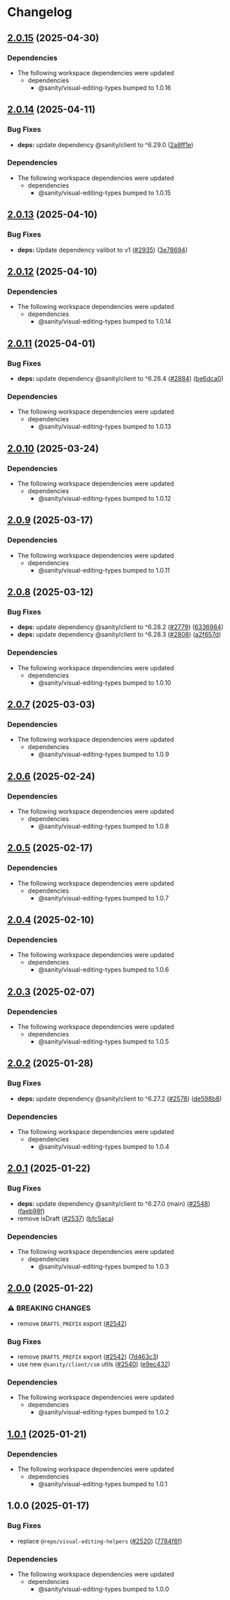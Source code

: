 # Changelog

## [2.0.15](https://github.com/sanity-io/visual-editing/compare/visual-editing-csm-v2.0.14...visual-editing-csm-v2.0.15) (2025-04-30)


### Dependencies

* The following workspace dependencies were updated
  * dependencies
    * @sanity/visual-editing-types bumped to 1.0.16

## [2.0.14](https://github.com/sanity-io/visual-editing/compare/visual-editing-csm-v2.0.13...visual-editing-csm-v2.0.14) (2025-04-11)


### Bug Fixes

* **deps:** update dependency @sanity/client to ^6.29.0 ([2a8ff1e](https://github.com/sanity-io/visual-editing/commit/2a8ff1e9369b8a27bb3c122d5f5f9046be43c5a1))


### Dependencies

* The following workspace dependencies were updated
  * dependencies
    * @sanity/visual-editing-types bumped to 1.0.15

## [2.0.13](https://github.com/sanity-io/visual-editing/compare/visual-editing-csm-v2.0.12...visual-editing-csm-v2.0.13) (2025-04-10)


### Bug Fixes

* **deps:** Update dependency valibot to v1 ([#2935](https://github.com/sanity-io/visual-editing/issues/2935)) ([3e78694](https://github.com/sanity-io/visual-editing/commit/3e78694e00a2434e13811b0d762770a16b610e79))

## [2.0.12](https://github.com/sanity-io/visual-editing/compare/visual-editing-csm-v2.0.11...visual-editing-csm-v2.0.12) (2025-04-10)


### Dependencies

* The following workspace dependencies were updated
  * dependencies
    * @sanity/visual-editing-types bumped to 1.0.14

## [2.0.11](https://github.com/sanity-io/visual-editing/compare/visual-editing-csm-v2.0.10...visual-editing-csm-v2.0.11) (2025-04-01)


### Bug Fixes

* **deps:** update dependency @sanity/client to ^6.28.4 ([#2884](https://github.com/sanity-io/visual-editing/issues/2884)) ([be6dca0](https://github.com/sanity-io/visual-editing/commit/be6dca0867a2f47abccb0cec837968362f7130f5))


### Dependencies

* The following workspace dependencies were updated
  * dependencies
    * @sanity/visual-editing-types bumped to 1.0.13

## [2.0.10](https://github.com/sanity-io/visual-editing/compare/visual-editing-csm-v2.0.9...visual-editing-csm-v2.0.10) (2025-03-24)


### Dependencies

* The following workspace dependencies were updated
  * dependencies
    * @sanity/visual-editing-types bumped to 1.0.12

## [2.0.9](https://github.com/sanity-io/visual-editing/compare/visual-editing-csm-v2.0.8...visual-editing-csm-v2.0.9) (2025-03-17)


### Dependencies

* The following workspace dependencies were updated
  * dependencies
    * @sanity/visual-editing-types bumped to 1.0.11

## [2.0.8](https://github.com/sanity-io/visual-editing/compare/visual-editing-csm-v2.0.7...visual-editing-csm-v2.0.8) (2025-03-12)


### Bug Fixes

* **deps:** update dependency @sanity/client to ^6.28.2 ([#2779](https://github.com/sanity-io/visual-editing/issues/2779)) ([6336984](https://github.com/sanity-io/visual-editing/commit/63369840603698bace92a6b317b830461f65e3ff))
* **deps:** update dependency @sanity/client to ^6.28.3 ([#2808](https://github.com/sanity-io/visual-editing/issues/2808)) ([a2f657d](https://github.com/sanity-io/visual-editing/commit/a2f657dd8a3b63a229492eb5790932da7cacace5))


### Dependencies

* The following workspace dependencies were updated
  * dependencies
    * @sanity/visual-editing-types bumped to 1.0.10

## [2.0.7](https://github.com/sanity-io/visual-editing/compare/visual-editing-csm-v2.0.6...visual-editing-csm-v2.0.7) (2025-03-03)


### Dependencies

* The following workspace dependencies were updated
  * dependencies
    * @sanity/visual-editing-types bumped to 1.0.9

## [2.0.6](https://github.com/sanity-io/visual-editing/compare/visual-editing-csm-v2.0.5...visual-editing-csm-v2.0.6) (2025-02-24)


### Dependencies

* The following workspace dependencies were updated
  * dependencies
    * @sanity/visual-editing-types bumped to 1.0.8

## [2.0.5](https://github.com/sanity-io/visual-editing/compare/visual-editing-csm-v2.0.4...visual-editing-csm-v2.0.5) (2025-02-17)


### Dependencies

* The following workspace dependencies were updated
  * dependencies
    * @sanity/visual-editing-types bumped to 1.0.7

## [2.0.4](https://github.com/sanity-io/visual-editing/compare/visual-editing-csm-v2.0.3...visual-editing-csm-v2.0.4) (2025-02-10)


### Dependencies

* The following workspace dependencies were updated
  * dependencies
    * @sanity/visual-editing-types bumped to 1.0.6

## [2.0.3](https://github.com/sanity-io/visual-editing/compare/visual-editing-csm-v2.0.2...visual-editing-csm-v2.0.3) (2025-02-07)


### Dependencies

* The following workspace dependencies were updated
  * dependencies
    * @sanity/visual-editing-types bumped to 1.0.5

## [2.0.2](https://github.com/sanity-io/visual-editing/compare/visual-editing-csm-v2.0.1...visual-editing-csm-v2.0.2) (2025-01-28)


### Bug Fixes

* **deps:** update dependency @sanity/client to ^6.27.2 ([#2578](https://github.com/sanity-io/visual-editing/issues/2578)) ([de598b8](https://github.com/sanity-io/visual-editing/commit/de598b8b05fae82755faee31162ecb005af65b02))


### Dependencies

* The following workspace dependencies were updated
  * dependencies
    * @sanity/visual-editing-types bumped to 1.0.4

## [2.0.1](https://github.com/sanity-io/visual-editing/compare/visual-editing-csm-v2.0.0...visual-editing-csm-v2.0.1) (2025-01-22)


### Bug Fixes

* **deps:** update dependency @sanity/client to ^6.27.0 (main) ([#2548](https://github.com/sanity-io/visual-editing/issues/2548)) ([faeb98f](https://github.com/sanity-io/visual-editing/commit/faeb98f5b0f029409c1d5c4e2e0bd4c2e0512cbb))
* remove isDraft ([#2537](https://github.com/sanity-io/visual-editing/issues/2537)) ([bfc5aca](https://github.com/sanity-io/visual-editing/commit/bfc5aca9000c987785ef715c8a3d149cc99c7455))


### Dependencies

* The following workspace dependencies were updated
  * dependencies
    * @sanity/visual-editing-types bumped to 1.0.3

## [2.0.0](https://github.com/sanity-io/visual-editing/compare/visual-editing-csm-v1.0.1...visual-editing-csm-v2.0.0) (2025-01-22)


### ⚠ BREAKING CHANGES

* remove `DRAFTS_PREFIX` export ([#2542](https://github.com/sanity-io/visual-editing/issues/2542))

### Bug Fixes

* remove `DRAFTS_PREFIX` export ([#2542](https://github.com/sanity-io/visual-editing/issues/2542)) ([7d463c3](https://github.com/sanity-io/visual-editing/commit/7d463c3ac38db060696da24c94990f85a85802cd))
* use new `@sanity/client/csm` utils ([#2540](https://github.com/sanity-io/visual-editing/issues/2540)) ([e9ec432](https://github.com/sanity-io/visual-editing/commit/e9ec4329926172cf5af8953dcdf78cbe6b3348ff))


### Dependencies

* The following workspace dependencies were updated
  * dependencies
    * @sanity/visual-editing-types bumped to 1.0.2

## [1.0.1](https://github.com/sanity-io/visual-editing/compare/visual-editing-csm-v1.0.0...visual-editing-csm-v1.0.1) (2025-01-21)


### Dependencies

* The following workspace dependencies were updated
  * dependencies
    * @sanity/visual-editing-types bumped to 1.0.1

## 1.0.0 (2025-01-17)


### Bug Fixes

* replace `@repo/visual-editing-helpers` ([#2520](https://github.com/sanity-io/visual-editing/issues/2520)) ([7784f6f](https://github.com/sanity-io/visual-editing/commit/7784f6f54eb455ec1fe4ec50c387a87a875aceae))


### Dependencies

* The following workspace dependencies were updated
  * dependencies
    * @sanity/visual-editing-types bumped to 1.0.0

